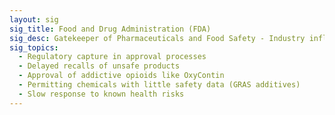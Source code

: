 ```yaml
---
layout: sig
sig_title: Food and Drug Administration (FDA)
sig_desc: Gatekeeper of Pharmaceuticals and Food Safety - Industry influence over approval processes leading to dangerous drugs and additives harming public health.
sig_topics:
  - Regulatory capture in approval processes
  - Delayed recalls of unsafe products
  - Approval of addictive opioids like OxyContin
  - Permitting chemicals with little safety data (GRAS additives)
  - Slow response to known health risks
---
```


